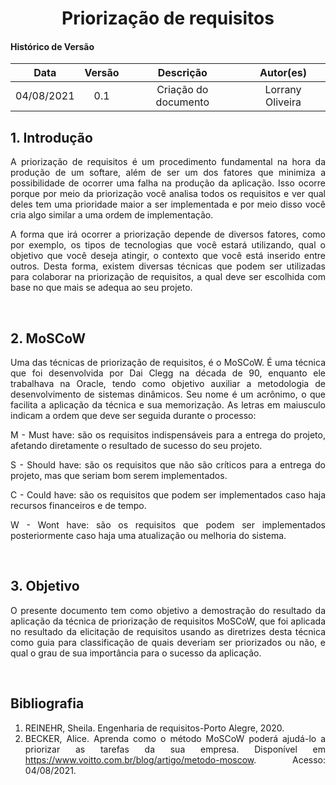 # <center> Priorização de requisitos

#### Histórico de Versão

|    Data    | Versão |      Descrição       |     Autor(es)     |
| :--------: | :----: | :------------------: | :---------------: |
| 04/08/2021 |  0.1   | Criação do documento | Lorrany Oliveira  |

<div align="justify">

## 1. Introdução
A priorização de requisitos é um procedimento fundamental na hora da produção de um softare, além de ser um dos fatores que minimiza a possibilidade de ocorrer uma falha na produção da aplicação. Isso ocorre porque por meio da priorização você analisa todos os requisitos e ver qual deles tem uma prioridade maior a ser implementada e por meio disso você cria algo similar a uma ordem de implementação.

A forma que irá ocorrer a priorização depende de diversos fatores, como por exemplo, os tipos de tecnologias que você estará utilizando, qual o objetivo que você deseja atingir, o contexto que você está inserido entre outros. Desta forma, existem diversas técnicas que podem ser utilizadas para colaborar na priorização de requisitos, a qual deve ser escolhida com base no que mais se adequa ao seu projeto.

<br/>

## 2. MoSCoW
Uma das técnicas de priorização de requisitos, é o MoSCoW. É uma técnica que foi desenvolvida por Dai Clegg na década de 90, enquanto ele trabalhava na Oracle, tendo como objetivo auxiliar a metodologia de desenvolvimento de sistemas dinâmicos. Seu nome é um acrônimo, o que facilita a aplicação da técnica e sua memorização. As letras em maiusculo indicam a ordem que deve ser seguida durante o processo:

 M - Must have: são os requisitos indispensáveis para a entrega do projeto, afetando diretamente o resultado de sucesso do seu projeto.

 S - Should have: são os requisitos que não são críticos para a entrega do projeto,  mas que seriam bom serem implementados.  

 C - Could have: são os requisitos que podem ser implementados caso haja recursos financeiros e de tempo.

 W - Wont have: são os requisitos que podem ser implementados posteriormente caso haja uma atualização ou melhoria do sistema.  

<br/>

## 3. Objetivo
O presente documento tem como objetivo a demostração do resultado da aplicação da técnica de priorização de requisitos MoSCoW, que foi aplicada no resultado da elicitação de requisitos usando as diretrizes desta técnica como guia para classificação de quais deveriam ser priorizados ou não, e qual o grau de sua importância para o sucesso da aplicação.  

<br/>


## Bibliografia
1. REINEHR, Sheila. Engenharia de requisitos-Porto Alegre, 2020.
2. BECKER, Alice. Aprenda como o método MoSCoW poderá ajudá-lo a priorizar as tarefas da sua empresa. Disponível em <https://www.voitto.com.br/blog/artigo/metodo-moscow>. Acesso: 04/08/2021.
</div>
